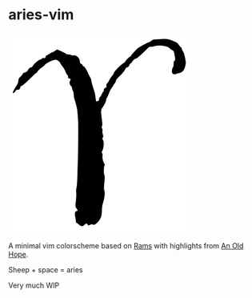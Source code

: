 # aries-vim

![Aries](aries.png)

A minimal vim colorscheme based on [Rams](https://github.com/phantomdiorama/rams.vim) with highlights from [An Old Hope](https://github.com/jesseleite/an-old-hope-syntax-atom). 

Sheep + space = aries

Very much WIP
